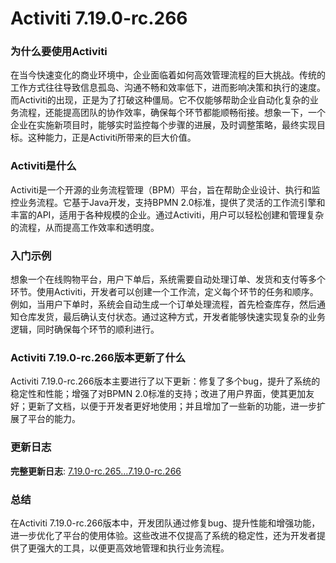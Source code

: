 # Activiti 7.19.0-rc.266
### 为什么要使用Activiti

在当今快速变化的商业环境中，企业面临着如何高效管理流程的巨大挑战。传统的工作方式往往导致信息孤岛、沟通不畅和效率低下，进而影响决策和执行的速度。而Activiti的出现，正是为了打破这种僵局。它不仅能够帮助企业自动化复杂的业务流程，还能提高团队的协作效率，确保每个环节都能顺畅衔接。想象一下，一个企业在实施新项目时，能够实时监控每个步骤的进展，及时调整策略，最终实现目标。这种能力，正是Activiti所带来的巨大价值。

### Activiti是什么

Activiti是一个开源的业务流程管理（BPM）平台，旨在帮助企业设计、执行和监控业务流程。它基于Java开发，支持BPMN 2.0标准，提供了灵活的工作流引擎和丰富的API，适用于各种规模的企业。通过Activiti，用户可以轻松创建和管理复杂的流程，从而提高工作效率和透明度。

### 入门示例

想象一个在线购物平台，用户下单后，系统需要自动处理订单、发货和支付等多个环节。使用Activiti，开发者可以创建一个工作流，定义每个环节的任务和顺序。例如，当用户下单时，系统会自动生成一个订单处理流程，首先检查库存，然后通知仓库发货，最后确认支付状态。通过这种方式，开发者能够快速实现复杂的业务逻辑，同时确保每个环节的顺利进行。

### Activiti 7.19.0-rc.266版本更新了什么

Activiti 7.19.0-rc.266版本主要进行了以下更新：修复了多个bug，提升了系统的稳定性和性能；增强了对BPMN 2.0标准的支持；改进了用户界面，使其更加友好；更新了文档，以便于开发者更好地使用；并且增加了一些新的功能，进一步扩展了平台的能力。

### 更新日志

**完整更新日志**: [7.19.0-rc.265...7.19.0-rc.266](https://github.com/Activiti/Activiti/compare/7.19.0-rc.265...7.19.0-rc.266)

### 总结

在Activiti 7.19.0-rc.266版本中，开发团队通过修复bug、提升性能和增强功能，进一步优化了平台的使用体验。这些改进不仅提高了系统的稳定性，还为开发者提供了更强大的工具，以便更高效地管理和执行业务流程。